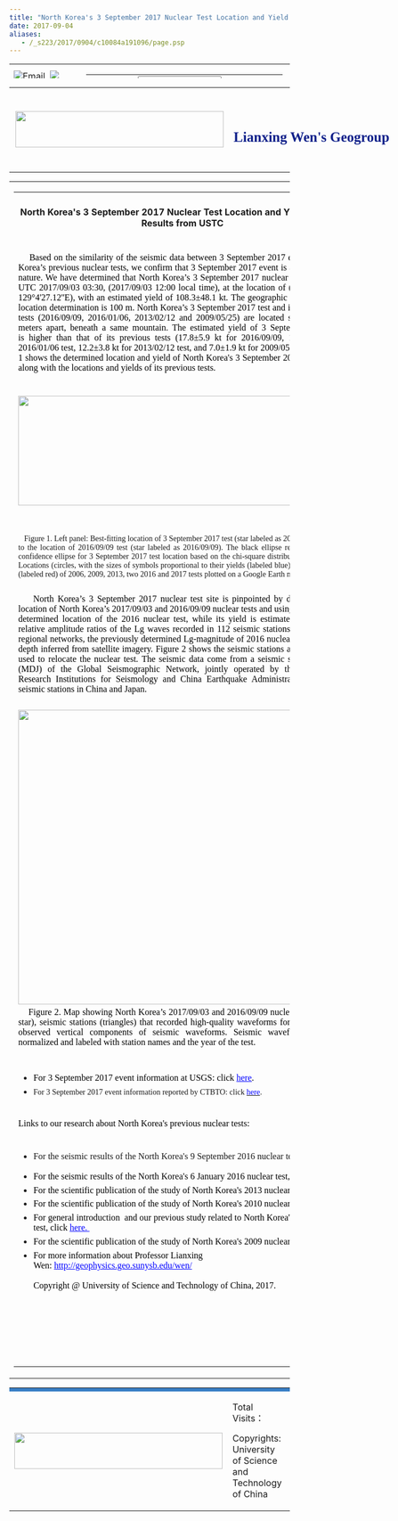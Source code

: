 ```yaml
---
title: "North Korea's 3 September 2017 Nuclear Test Location and Yield: Seismic Results from USTC"
date: 2017-09-04
aliases:
   - /_s223/2017/0904/c10084a191096/page.psp
---
```

<link type="text/css" href="/_css/_system/system.css" rel="stylesheet"/>
<link type="text/css" href="/_upload/site/1/style/1/1.css" rel="stylesheet"/>
<link type="text/css" href="/_upload/site/00/df/223/style/28/28.css" rel="stylesheet"/>

<script language="javascript" src="/_js/jquery.min.js" sudy-wp-context="" sudy-wp-siteId="223"></script>
<script language="javascript" src="/_js/jquery.sudy.wp.visitcount.js"></script>
<script type="text/javascript" src="/_js/_portletPlugs/wp_photos/layer/layer.min.js"></script>
<link href="/_upload/tpl/00/d3/211/template211/res/style.css" rel="stylesheet" type="text/css" OLDSRC="/_upload/tpl/00/d3/211/template211/res/style.css" OLDID="22414" RELATED="1">
<style type="text/css">
<!--.STYLE1 {color: #638fd8} -->
</style>
</head>

<body>
<table width="1000" height="26" border="0" align="center" cellpadding="0" cellspacing="0" background="/_upload/tpl/00/d3/211/template211/res/index_01.gif" OLDSRC="/_upload/tpl/00/d3/211/template211/res/index_01.gif" OLDID="22389" RELATED="1">
<tr>
<td width="276" align="left">
<div id="head"><img src="/_upload/tpl/00/d3/211/template211/res/index_09.gif" class="img" OLDSRC="/_upload/tpl/00/d3/211/template211/res/index_09.gif" OLDID="22401" RELATED="1"><a href="http://email.ustc.edu.cn">Email</a>&nbsp;&nbsp;<img src="/_upload/tpl/00/d3/211/template211/res/index_09.gif" class="img" OLDSRC="/_upload/tpl/00/d3/211/template211/res/index_09.gif" OLDID="22401" RELATED="1"><a href="http://seis.ustc.edu.cn">Chinese Version </a></div>
</td>
<td width="724" align="right">
<table width="40%" border="0" cellspacing="0" cellpadding="0" align="right">
<tr>
<td width="24%" align="right" valign="middle"><img src="/_upload/tpl/00/d3/211/template211/res/index_02.gif" width="32" height="21" OLDSRC="/_upload/tpl/00/d3/211/template211/res/index_02.gif" OLDID="22402" RELATED="1"></td>
<td width="47%">
<form id="form1" name="form1" method="POST" action="/_web/search/doSearch.do?locale=zh_CN&amp;request_locale=zh_CN&amp;_p=YXM9MjIzJnQ9NTY0JmQ9NjMzOCZwPTEmbT1OJg__" target="_blank" onsubmit="if ($('#keyword').val() === '请输入关键字') { $('#keyword').val(''); }">
<label>
<input id="keyword" name="keyword" style="width: 150px" class="keyword" type="text" value="请输入关键字" onfocus="if (this.value === '请输入关键字') { this.value = ''; }" onblur="if (this.value === '') { this.value = '请输入关键字'; }">
</label>
<td>
                    <input name="btnsearch" class="search" type="submit" value="">
                </td>
</form>
</td>
</tr>
</table>
</td>
</tr>
</table>
<table width="1000" border="0" align="center" cellpadding="0" cellspacing="0">
<tr>
<td width="415" height="152" align="center" valign="middle" background="/_upload/tpl/00/d3/211/template211/res/index_02.jpg" OLDSRC="/_upload/tpl/00/d3/211/template211/res/index_02.jpg" OLDID="22390" RELATED="1"><img src="/_upload/tpl/00/d3/211/template211/res/index_01.png" width="374" height="65" OLDSRC="/_upload/tpl/00/d3/211/template211/res/index_01.png" OLDID="22404" RELATED="1"></td>
<td width="178" align="left" valign="middle" background="/_upload/tpl/00/d3/211/template211/res/index_10.gif" OLDSRC="/_upload/tpl/00/d3/211/template211/res/index_10.gif" OLDID="22391" RELATED="1">
<div style="position:absolute;width:552px;height:46px;z-index:1;font-family:'Times New Roman', Times, serif;font-size:25px;font-weight:800; color:#0e208a;">Lianxing Wen's Geogroup </div>
</td>
<td width="407" background="/_upload/tpl/00/d3/211/template211/res/index_01.jpg" OLDSRC="/_upload/tpl/00/d3/211/template211/res/index_01.jpg" OLDID="22392" RELATED="1">&nbsp;</td>
</tr>
</table>

<table width="1000" border="0" align="center" cellpadding="0" cellspacing="0" class="middlebg" style="word-wrap: break-word;">
<tr style="word-wrap: break-word;">
<td width="1000" align="left" valign="top" style="word-wrap: break-word;">
<div class="ejcontent" style="word-wrap: break-word;">
<table width="95%" border="0" align="center" cellpadding="0" cellspacing="0" style="word-wrap: break-word;">
<tr>
<td height="40" align="center"><h4><span frag="窗口1" portletmode="simpleArticleAttri">North Korea's 3 September 2017 Nuclear Test Location and Yield: Seismic Results from USTC</span></h4></td>
</tr>
<tr style="word-wrap: break-word;">
<td align="left" class="cc" style="word-wrap: break-word;">
<span frag="窗口2" portletmode="simpleArticleAttri"><div class='wp_articlecontent'><p><style type="text/css"> 	 	</style></p><p style="widows:2;orphans:2;text-align:justify;margin-top:0.05in;margin-bottom:0.05in;"><span style="color:#000000;font-family:&#39;times new roman&#39;;">&nbsp;&nbsp;&nbsp;&nbsp;Based on the similarity of the seismic data between 3 September 2017 event and North Korea’s previous nuclear tests, we confirm that 3 September 2017 event is a nuclear test in nature. We have determined that North Korea’s 3 September 2017 nuclear test occurred at UTC 2017/09/03 03:30, (2017/09/03 12:00 local time), at the location of&nbsp;(41°17&#39;53.52&#39;&#39;N, 129°4&#39;27.12&#39;&#39;E), with an estimated yield of 108.3±48.1 kt.&nbsp;The geographic precision of the location determination is&nbsp;100&nbsp;m.&nbsp;North Korea’s 3 September 2017 test and its four previous tests (2016/09/09, 2016/01/06, 2013/02/12 and 2009/05/25) are located several hundred meters apart,&nbsp;beneath a same mountain. The estimated yield of 3 September 2017 test is&nbsp;higher than that of its previous tests (17.8±5.9 kt for 2016/09/09, 11.3±4.2 kt for 2016/01/06 test,&nbsp;12.2±3.8 kt for&nbsp;2013/02/12 test, and 7.0±1.9 kt for 2009/05/25 test). Figure 1 shows the determined location and yield of North Korea&#39;s 3 September 2017 nuclear test, along with the locations and yields of its previous tests.</span></p>

<p style="widows:2;orphans:2;text-align:left;margin-top:0.05in;margin-bottom:0.05in;"><br /></p><p><img data-layer="photo" src="/en/nk-nuclear-test-20170903/solution.png" style="width:590px;height:197px;" sudyfile-attr="{'title':'fig1.png'}" width="590" height="197" border="0" hspace="0" vspace="0" /></p><p style="widows:2;orphans:2;text-align:justify;margin-top:0.05in;margin-bottom:0.05in;"><span style="color:#000000;font-family:&#39;times new roman&#39;;"></span></p><p><br /></p>

<p style="widows:2;orphans:2;text-align:justify;margin-top:0.05in;margin-bottom:0.05in;"><span style="font-family:&quot;times new roman&quot;;font-size:14px;">&nbsp; &nbsp;Figure 1. Left panel: Best-fitting location of 3 September 2017 test (star labeled as 2017/09/03) relative to the location of&nbsp;2016/09/09 test&nbsp;(star labeled as&nbsp;2016/09/09). The black ellipse represents the 95% confidence ellipse for 3 September 2017 test location based on the chi-square distribution. Right panel: Locations (circles, with the sizes of symbols proportional to their yields (labeled blue)) and origin times (labeled red) of 2006, 2009, 2013, two 2016 and 2017 tests plotted on a Google Earth map.</span><br /><span style="color:#000000;font-family:&#39;times new roman&#39;;"></span></p><p style="widows:2;orphans:2;text-align:justify;margin-top:0.05in;margin-bottom:0.05in;"><span style="color:#000000;"><span style="font-family:&#39;times new roman&#39;;">&nbsp;&nbsp;&nbsp;&nbsp;</span></span></p>

<p style="widows:2;orphans:2;text-align:justify;margin-top:0.05in;margin-bottom:0.05in;"><span style="color:#000000;"><span style="font-family:&#39;times new roman&#39;;">&nbsp;&nbsp;&nbsp;&nbsp;North Korea’s 3 September 2017 nuclear test site is pinpointed by deriving relative location of North Korea’s&nbsp;2017/09/03 and 2016/09/09&nbsp;nuclear tests and using the previously determined location of the&nbsp;2016&nbsp;nuclear test, <span style="font-family:times new roman;text-align:justify;background-color:#ffffff;">while its yield is estimated based on the relative amplitude ratios of the Lg waves recorded in 112 seismic stations of the Chinese regional networks</span>, the previously determined Lg-magnitude of&nbsp;2016&nbsp;nuclear test and burial depth inferred from satellite imagery. Figure 2 shows the seismic stations and seismic data used to relocate the nuclear test.&nbsp;The seismic data come from&nbsp;a seismic station in China (MDJ) of the Global Seismographic Network, jointly operated by the Incorporated Research Institutions for Seismology and China Earthquake Administration and some seismic stations in China and Japan.</span></span></p><p style="widows:2;orphans:2;margin-top:0.05in;margin-bottom:0.05in;"><span style="color:#000000;font-family:&#39;times new roman&#39;;">&nbsp;&nbsp;</span></p>

<p style="widows:2;orphans:2;margin-top:0.05in;margin-bottom:0.05in;"><img src="/en/nk-nuclear-test-20170903/data.jpg" width="550" height="529" border="0" original_name="seis.jpg" /></p><p style="widows:2;orphans:2;text-align:justify;margin-top:0.05in;margin-bottom:0.05in;"><span style="color:#000000;font-family:&#39;times new roman&#39;;">&nbsp;&nbsp;&nbsp;&nbsp;Figure 2. Map showing North&nbsp;Korea’s&nbsp;2017/09/03 and&nbsp;2016/09/09 nuclear&nbsp;test sites (red star), seismic stations (triangles) that recorded high-quality waveforms for both tests, and observed vertical components of seismic waveforms. Seismic waveforms are self-normalized and labeled with station names and the year of the test.</span></p>

<p style="widows:2;orphans:2;text-align:left;margin-top:0.05in;margin-bottom:0.05in;"><span style="color:#000000;font-family:&#39;times new roman&#39;;">　　&nbsp;</span></p><ul style="list-style-type:disc;" class=" list-paddingleft-2"><li><p style="widows:2;orphans:2;margin-top:0.05in;margin-bottom:0.05in;"><span style="color:#000000;font-family:&#39;times new roman&#39;;">For 3 September 2017 event information at USGS:&nbsp;click&nbsp;</span><a href="https://earthquake.usgs.gov/earthquakes/eventpage/us2000aert#executive" target="_self" sudyfile-attr="{'title':'here'}" textvalue="here"><span style="color:#0000ff;font-family:verdana, serif;"><span style="text-decoration:underline;font-family:&#39;times new roman&#39;;">here</span></span></a><span style="color:#000000;font-family:&#39;times new roman&#39;;">.&nbsp;</span></p></li><li><p style="widows:2;orphans:2;margin-top:0.05in;margin-bottom:0.05in;"><span style="font-size:14px;font-family:&#39;times new roman&#39;;">For 3 September 2017 event information&nbsp;reported by CTBTO: click&nbsp;</span><a href="http://www.ctbto.org/the-treaty/developments-after-1996/2017-sept-dprk/" style="font-size:14px;"><span style="color:#0000ff;font-family:verdana, serif;"><span style="font-family:&#39;times new roman&#39;;">here</span></span></a><span style="font-size:14px;font-family:&#39;times new roman&#39;;">.</span></p></li></ul><p style="widows:2;orphans:2;margin-top:0.05in;margin-bottom:0.05in;"><span style="color:#000000;font-family:&#39;times new roman&#39;;">&nbsp;&nbsp;</span><span style="font-size:14px;font-family:&#39;times new roman&#39;;">&nbsp;</span></p><p style="widows:2;orphans:2;text-align:left;margin-top:0.05in;margin-bottom:0.05in;"><span style="color:#000000;font-family:&#39;times new roman&#39;;">Links to our research about North Korea&#39;s previous nuclear tests:</span></p><p style="widows:2;orphans:2;text-align:left;margin-top:0.05in;margin-bottom:0.05in;"><span style="color:#000000;font-family:&#39;times new roman&#39;;">&nbsp;&nbsp;</span></p><ul style="list-style-type:disc;" class=" list-paddingleft-2"><li><p><span style="font-family:&#39;times new roman&#39;;">For the seismic results of the North Korea&#39;s 9 September 2016 nuclear test, click </span><a href="http://seis.ustc.edu.cn/_s223/2016/0909/c10084a113807/page.psp" target="_self" sudyfile-attr="{'title':'只支持选中一个链接时生效'}" style="font-family:'times new roman';text-decoration:underline;"><span style="font-family:&#39;times new roman&#39;;">here</span></a><span style="font-family:&#39;times new roman&#39;;">.</span></p></li><li><p style="widows:2;orphans:2;text-align:left;margin-top:0.05in;margin-bottom:0.05in;"><span style="color:#000000;font-family:&#39;times new roman&#39;;">For the seismic results of the North Korea&#39;s&nbsp;6 January 2016 nuclear test, click&nbsp;</span><a href="/_s223/2016/0909/c10084a113822/page.psp"><span style="color:#0000ff;font-family:verdana, serif;"><span style="text-decoration:underline;font-family:&#39;times new roman&#39;;">here</span></span></a><span style="color:#000000;font-family:&#39;times new roman&#39;;">.</span></p></li><li><p style="widows:2;orphans:2;text-align:left;margin-top:0.05in;margin-bottom:0.05in;"><span style="color:#000000;font-family:&#39;times new roman&#39;;">For the scientific publication of the study of North Korea&#39;s 2013 nuclear test, click&nbsp;</span><a href="http://222.195.83.195/wen/Reprints/ZhangWen13GRL.pdf"><span style="color:#0000ff;font-family:verdana, serif;"><span style="text-decoration:underline;font-family:&#39;times new roman&#39;;">here</span></span></a><span style="color:#000000;font-family:&#39;times new roman&#39;;">.</span></p></li><li><p style="widows:2;orphans:2;text-align:left;margin-top:0.05in;margin-bottom:0.05in;"><span style="color:#000000;font-family:&#39;times new roman&#39;;">For the scientific publication of the study of North Korea&#39;s 2010 nuclear test, click&nbsp;</span><a href="http://srl.geoscienceworld.org/content/early/2014/11/13/02201401170.full"><span style="color:#0000ff;font-family:verdana, serif;"><span style="text-decoration:underline;font-family:&#39;times new roman&#39;;">here</span></span></a><span style="color:#000000;font-family:&#39;times new roman&#39;;">.</span></p></li><li><p style="widows:2;orphans:2;text-align:left;margin-top:0.05in;margin-bottom:0.05in;"><span style="color:#000000;font-family:&#39;times new roman&#39;;">For general introduction &nbsp;and our previous study related to North Korea&#39;s 2009 nuclear test, click&nbsp;</span><a href="http://geophysics.geo.sunysb.edu/wen/NK/index_2009.html"><span style="color:#0000ff;font-family:verdana, serif;"><span style="text-decoration:underline;font-family:&#39;times new roman&#39;;">here.&nbsp;</span></span></a></p></li><li><p style="widows:2;orphans:2;text-align:left;margin-top:0.05in;margin-bottom:0.05in;"><span style="color:#000000;font-family:&#39;times new roman&#39;;">For the scientific publication of the study of North Korea&#39;s 2009 nuclear test, click&nbsp;</span><a href="http://srl.geoscienceworld.org/cgi/content/extract/81/1/26"><span style="color:#0000ff;font-family:verdana, serif;"><span style="text-decoration:underline;font-family:&#39;times new roman&#39;;">here.</span></span></a></p></li><li><p style="widows:2;orphans:2;text-align:left;margin-top:0.05in;margin-bottom:0.05in;"><a name="_GoBack"></a><span style="color:#000000;font-family:&#39;times new roman&#39;;">For more information about Professor Lianxing Wen:&nbsp;</span><a href="http://geophysics.geo.sunysb.edu/wen/"><span style="color:#0000ff;font-family:verdana, serif;"><span style="text-decoration:underline;font-family:&#39;times new roman&#39;;">http://geophysics.geo.sunysb.edu/wen/</span></span></a><span style="color:#000000;font-family:&#39;times new roman&#39;;">&nbsp;<br /><br />Copyright @ University of Science and Technology of China, 2017.</span></p></li></ul><p style="margin-bottom:0in;"><br /></p><p><br /></p></div></span>
<div >


<br/>
</div></td>
</tr>
<tr>
<td height="25" align="center" valign="middle" class="up"></td>
</tr>
</table>
</div></td>
</tr>
</table>

<table width="1000" border="0" align="center" cellpadding="0" cellspacing="0" class="subright">
<tr>
<td height="3" colspan="2" bgcolor="#387FC6"></td>
</tr>
<tr>
<td width="451" height="100" align="center" valign="middle"><img src="/_upload/tpl/00/d3/211/template211/res/index_01.png" width="374" height="65" OLDSRC="/_upload/tpl/00/d3/211/template211/res/index_01.png" OLDID="22404" RELATED="1"></td>
<td width="539" align="left" valign="middle" style="padding-left:10px; line-height:20px;"><p>Total Visits：
        <script src="http://infoapache.ustc.edu.cn/wcm_count/wcm_count_server.php?siteID=269" ignoreapd="1"></script>
        &nbsp; </p>
  <p>Copyrights: University of Science and Technology of China</p></td>
</tr>
</table>

</body>
</html>
 <img src="/_visitcount?siteId=223&type=3&articleId=191096" style="display:none" width="0" height="0"></img>
